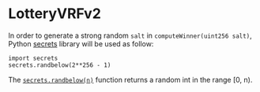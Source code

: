 # LotteryVRFv2
In order to generate a strong random `salt` in `computeWinner(uint256 salt)`, Python [secrets](https://docs.python.org/3/library/secrets.html) library will be used as follow:

    import secrets
    secrets.randbelow(2**256 - 1)

The [`secrets.randbelow(n)`](https://docs.python.org/3/library/secrets.html#secrets.randbelow) function returns a random int in the range [0, n).
